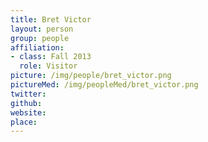 ```yaml
---
title: Bret Victor
layout: person
group: people
affiliation:
- class: Fall 2013
  role: Visitor
picture: /img/people/bret_victor.png
pictureMed: /img/peopleMed/bret_victor.png
twitter:
github:
website:
place:
---
```

